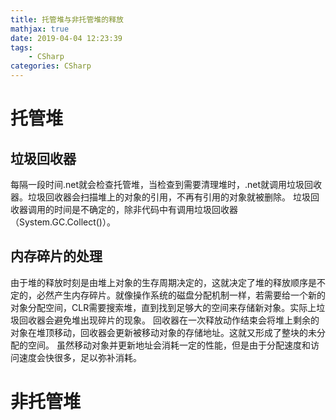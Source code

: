```yaml
---
title: 托管堆与非托管堆的释放
mathjax: true
date: 2019-04-04 12:23:39
tags:
    - CSharp
categories: CSharp
---
```

# 托管堆
## 垃圾回收器
每隔一段时间.net就会检查托管堆，当检查到需要清理堆时，.net就调用垃圾回收器。垃圾回收器会扫描堆上的对象的引用，不再有引用的对象就被删除。
垃圾回收器调用的时间是不确定的，除非代码中有调用垃圾回收器（System.GC.Collect()）。
## 内存碎片的处理
由于堆的释放时刻是由堆上对象的生存周期决定的，这就决定了堆的释放顺序是不定的，必然产生内存碎片。就像操作系统的磁盘分配机制一样，若需要给一个新的对象分配空间，CLR需要搜索堆，直到找到足够大的空间来存储新对象。实际上垃圾回收器会避免堆出现碎片的现象。
回收器在一次释放动作结束会将堆上剩余的对象在堆顶移动，回收器会更新被移动对象的存储地址。这就又形成了整块的未分配的空间。
虽然移动对象并更新地址会消耗一定的性能，但是由于分配速度和访问速度会快很多，足以弥补消耗。
# 非托管堆